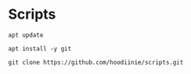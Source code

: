 # Scripts

```apt update```

```apt install -y git```

```git clone https://github.com/hoodiinie/scripts.git```
